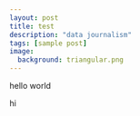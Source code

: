 ```yaml
---
layout: post
title: test
description: "data journalism"
tags: [sample post]
image:
  background: triangular.png
---
```


hello world

hi